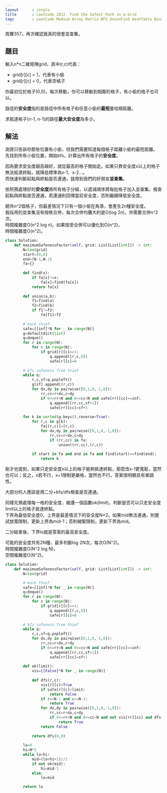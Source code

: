 ```yaml
---
layout      : single
title       : LeetCode 2812. Find the Safest Path in a Grid
tags        : LeetCode Medium Array Matrix BFS UnionFind HashTable BinarySearch DFS
---
```

周賽357。再次確認我真的很會並查集。  

## 題目

輸入n\*n二維矩陣grid，其中(r,c)代表：  

- grid\[r][c] = 1，代表有小偷  
- grid\[r][c] = 0，代表空格子  

你最初位於格子(0,0)。每次移動，你可以移動到相鄰的格子，有小偷的格子也可以。  

路徑的**安全度**指的是路徑中所有格子和任意小偷的**最短**曼哈頓距離。  

求抵達格子(n-1, n-1)的路徑**最大安全度**為多少。  

## 解法

測資只告訴你那些位置有小偷，但我們需要知道每個格子距離小偷的最短距離。  
先找到所有小偷位置，開始bfs，計算出所有格子的**安全度**。  

因為要求安全度越高越好，就從最高的格子開始走。如果只靠安全度x以上的格子無法抵達終點，就降低標準為x-1、x-2...。  
而快速判斷起點與終點是否連通，就用到我們的好朋友**並查集**。  

依照預處理好的**安全度**將所有格子分組，以遞減順序將每批格子加入並查集。檢查起點與終點是否連通，若連通則回傳當前安全度，否則繼續降低安全度。  

總共n^2個格子，但最差情況下只有一個小偷在角落，會產生2n種安全度。  
我採用的並查集沒有按秩合併，每次合併均攤大約是O(log 2n)，共需要合併n^2次。  
時間複雜度O(n^2 log n)。如果按至合併可以優化到O(n^2)。  
時間複雜度O(n^2)。  

```python
class Solution:
    def maximumSafenessFactor(self, grid: List[List[int]]) -> int:
        N=len(grid)
        start=(0,0)
        end=(N-1,N-1)
        fa={}
        
        def find(x):
            if fa[x]!=x:
                fa[x]=find(fa[x])
            return fa[x]
        
        def union(a,b):
            f1=find(a)
            f2=find(b)
            if f1!=f2:
                fa[f1]=f2
        
        # mark thief
        safe=[[inf]*N for _ in range(N)]
        g=defaultdict(list)
        q=deque()
        for r in range(N):
            for c in range(N):
                if grid[r][c]==1:
                    q.append([r,c,0])
                    safe[r][c]=0
        
        # bfs safeness from thief
        while q:
            r,c,sf=q.popleft()
            g[sf].append((r,c))
            for dx,dy in pairwise([0,1,0,-1,0]):
                rr,cc=r+dx,c+dy
                if 0<=rr<N and 0<=cc<N and safe[rr][cc]==inf:
                    q.append([rr,cc,sf+1])
                    safe[rr][cc]=sf+1
                
        for k in sorted(g.keys(),reverse=True):
            for r,c in g[k]:
                fa[(r,c)]=(r,c)
                for dx,dy in pairwise([0,1,0,-1,0]):
                    rr,cc=r+dx,c+dy
                    if (rr,cc) in fa:
                        union((rr,cc),(r,c))
            
            if start in fa and end in fa and find(start)==find(end):
                return k
```

剛才也提到，如果只走安全度x以上的格子能夠抵達終點，那麼改x-1更寬鬆，當然也可以；反之，x若不行，x+1限制更嚴格，當然也不行。答案很明顯具有單調性。  

大部分的人應該是用二分+bfs/dfs檢查是否連通。  

同樣先預處理每一格的安全度，維護一個函數ok(limit)，判斷是否可以只走安全度limit以上的格子抵達終點。  
下界為最低安全度0，上界是最差情況下的安全度N\*2。如果mid無法連通，則嘗試放寬限制，更新上界為mid-1；否則縮緊限制，更新下界為mid。  

二分結束後，下界lo就是答案的最高安全度。  

可能的安全度共有2N種，最多判斷log 2N次，每次O(N^2)。  
時間複雜度O(N^2 log N)。  
空間複雜度O(N^2)。  

```python
class Solution:
    def maximumSafenessFactor(self, grid: List[List[int]]) -> int:
        N=len(grid)

        # mark thief
        safe=[[inf]*N for _ in range(N)]
        q=deque()
        for r in range(N):
            for c in range(N):
                if grid[r][c]==1:
                    q.append([r,c,0])
                    safe[r][c]=0
        
        # bfs safeness from thief
        while q:
            r,c,sf=q.popleft()
            for dx,dy in pairwise([0,1,0,-1,0]):
                rr,cc=r+dx,c+dy
                if 0<=rr<N and 0<=cc<N and safe[rr][cc]==inf:
                    q.append([rr,cc,sf+1])
                    safe[rr][cc]=sf+1
        
        def ok(limit):
            vis=[[False]*N for _ in range(N)]
            
            def dfs(r,c):
                vis[r][c]=True
                if safe[r][c]<limit:
                    return False
                if r==N-1 and c==N-1:
                    return True
                for dx,dy in pairwise([0,1,0,-1,0]):
                    rr,cc=r+dx,c+dy
                    if 0<=rr<N and 0<=cc<N and not vis[rr][cc] and dfs(rr,cc):
                        return True
                return False
            
            return dfs(0,0)
        
        lo=0
        hi=N*2
        while lo<hi:
            mid=(lo+hi+1)//2
            if not ok(mid):
                hi=mid-1
            else:
                lo=mid

        return lo
```
